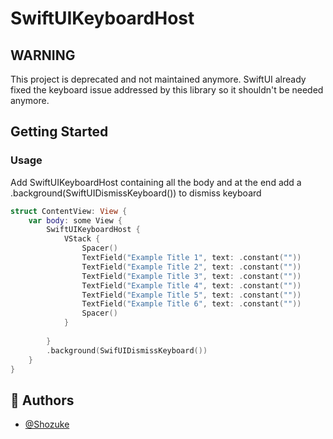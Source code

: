 # SwiftUIKeyboardHost

## WARNING
This project is deprecated and not maintained anymore. SwiftUI already fixed the keyboard issue addressed by this library so it shouldn't be needed anymore.

## Getting Started

### Usage

Add SwiftUIKeyboardHost containing all the body and at the end add a .background(SwiftUIDismissKeyboard()) to dismiss keyboard


```swift
struct ContentView: View {
    var body: some View {
        SwiftUIKeyboardHost {
            VStack {
                Spacer()
                TextField("Example Title 1", text: .constant(""))
                TextField("Example Title 2", text: .constant(""))
                TextField("Example Title 3", text: .constant(""))
                TextField("Example Title 4", text: .constant(""))
                TextField("Example Title 5", text: .constant(""))
                TextField("Example Title 6", text: .constant(""))
                Spacer()
            }
            
        }
        .background(SwifUIDismissKeyboard())
    }
}
```

## 🚀 Authors

- [@Shozuke](https://www.github.com/Shozuke)
